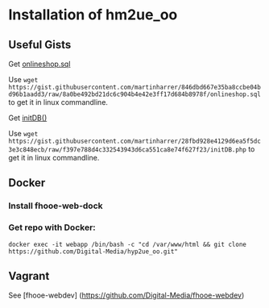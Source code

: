 # Installation of hm2ue_oo

## Useful Gists

Get [onlineshop.sql](https://gist.github.com/martinharrer/846dbd667e35ba8ccbe04bd96b1aadd3)

Use `wget https://gist.githubusercontent.com/martinharrer/846dbd667e35ba8ccbe04bd96b1aadd3/raw/8a0be492bd21dc6c904b4e42e3ff17d684b8978f/onlineshop.sql` to get it in linux commandline.

Get [initDB()](https://gist.github.com/martinharrer/28fbd928e4129d6ea5f5dc3e3c848ecb)

Use `wget https://gist.githubusercontent.com/martinharrer/28fbd928e4129d6ea5f5dc3e3c848ecb/raw/f397e788d4c332543943d6ca551ca8e74f627f23/initDB.php` to get it in linux commandline.

## Docker

### Install fhooe-web-dock


### Get repo with Docker:
```shell
docker exec -it webapp /bin/bash -c "cd /var/www/html && git clone https://github.com/Digital-Media/hyp2ue_oo.git"
```

## Vagrant

See [fhooe-webdev] (https://github.com/Digital-Media/fhooe-webdev)
